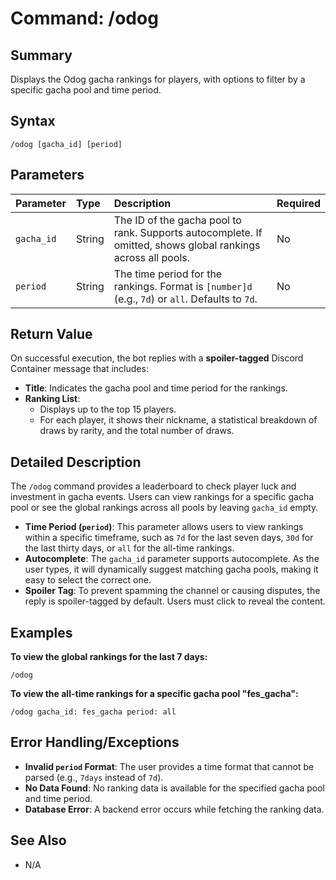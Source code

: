 # Command: /odog

## Summary
Displays the Odog gacha rankings for players, with options to filter by a specific gacha pool and time period.

## Syntax
```
/odog [gacha_id] [period]
```

## Parameters

| Parameter | Type | Description | Required |
| :--- | :--- | :--- | :--- |
| `gacha_id` | String | The ID of the gacha pool to rank. Supports autocomplete. If omitted, shows global rankings across all pools. | No |
| `period` | String | The time period for the rankings. Format is `[number]d` (e.g., `7d`) or `all`. Defaults to `7d`. | No |

## Return Value
On successful execution, the bot replies with a **spoiler-tagged** Discord Container message that includes:
- **Title**: Indicates the gacha pool and time period for the rankings.
- **Ranking List**:
    - Displays up to the top 15 players.
    - For each player, it shows their nickname, a statistical breakdown of draws by rarity, and the total number of draws.

## Detailed Description
The `/odog` command provides a leaderboard to check player luck and investment in gacha events. Users can view rankings for a specific gacha pool or see the global rankings across all pools by leaving `gacha_id` empty.

- **Time Period (`period`)**: This parameter allows users to view rankings within a specific timeframe, such as `7d` for the last seven days, `30d` for the last thirty days, or `all` for the all-time rankings.
- **Autocomplete**: The `gacha_id` parameter supports autocomplete. As the user types, it will dynamically suggest matching gacha pools, making it easy to select the correct one.
- **Spoiler Tag**: To prevent spamming the channel or causing disputes, the reply is spoiler-tagged by default. Users must click to reveal the content.

## Examples
**To view the global rankings for the last 7 days:**
```
/odog
```

**To view the all-time rankings for a specific gacha pool "fes_gacha":**
```
/odog gacha_id: fes_gacha period: all
```

## Error Handling/Exceptions
- **Invalid `period` Format**: The user provides a time format that cannot be parsed (e.g., `7days` instead of `7d`).
- **No Data Found**: No ranking data is available for the specified gacha pool and time period.
- **Database Error**: A backend error occurs while fetching the ranking data.

## See Also
- N/A